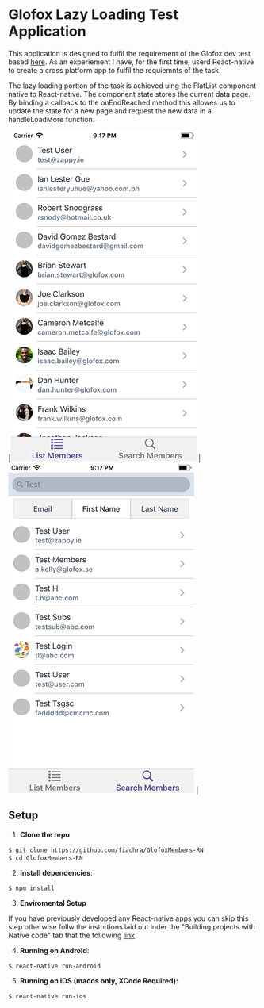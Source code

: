 # Glofox Lazy Loading Test Application

This application is designed to fulfil the requirement of the Glofox dev test based [here](https://bitbucket.org/glofox/app-recruitment).
As an experiement I have, for the first time, userd React-native to create a cross platform app to fulfil the requiemnts of the task. 

The lazy loading portion of the task is achieved uing the FlatList component native to React-native. The component state stores the current data page. By binding a callback to the onEndReached method this allowes us to update the state for a new page and request the new data in a handleLoadMore function.  

|![alt-text-1](Screenshots/List.png "Member List") | ![alt-text-2](Screenshots/Search.png "Search") |

## Setup

1. **Clone the repo**

  ```
  $ git clone https://github.com/fiachra/GlofoxMembers-RN
  $ cd GlofoxMembers-RN
  ```

2. **Install dependencies**:

  ```
  $ npm install
  ```

3. **Enviromental Setup**

If you have previously developed any React-native apps you can skip this step otherwise follw the instrctions laid out inder the "Building projects with Native code" tab that the following [link](https://facebook.github.io/react-native/docs/getting-started.html)

4. **Running on Android**:

  ```
  $ react-native run-android
  ```

5. **Running on iOS (macos only, XCode Required):**

  ```
  $ react-native run-ios
  ```
